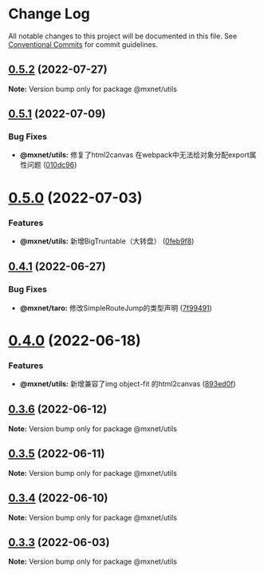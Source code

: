 # Change Log

All notable changes to this project will be documented in this file.
See [Conventional Commits](https://conventionalcommits.org) for commit guidelines.

## [0.5.2](https://gitee.com/cq_maixun_network/repo/compare/@mxnet/utils@0.5.1...@mxnet/utils@0.5.2) (2022-07-27)

**Note:** Version bump only for package @mxnet/utils





## [0.5.1](https://gitee.com/cq_maixun_network/repo/compare/@mxnet/utils@0.5.0...@mxnet/utils@0.5.1) (2022-07-09)


### Bug Fixes

* **@mxnet/utils:** 修复了html2canvas 在webpack中无法给对象分配export属性问题 ([010dc96](https://gitee.com/cq_maixun_network/repo/commits/010dc96b1bb640d8876714db6ee807b69ace687a))





# [0.5.0](https://gitee.com/cq_maixun_network/repo/compare/@mxnet/utils@0.4.1...@mxnet/utils@0.5.0) (2022-07-03)


### Features

* **@mxnet/utils:** 新增BigTruntable（大转盘） ([0feb9f8](https://gitee.com/cq_maixun_network/repo/commits/0feb9f8a434f86a5776c31a6dc7a9963b47cfd1c))





## [0.4.1](https://gitee.com/cq_maixun_network/repo/compare/@mxnet/utils@0.4.0...@mxnet/utils@0.4.1) (2022-06-27)


### Bug Fixes

* **@mxnet/taro:** 修改SimpleRouteJump的类型声明 ([7f99491](https://gitee.com/cq_maixun_network/repo/commits/7f99491933a6d032b4cdb8bc46b3b187677cca33))





# [0.4.0](https://gitee.com/cq_maixun_network/repo/compare/@mxnet/utils@0.3.6...@mxnet/utils@0.4.0) (2022-06-18)


### Features

* **@mxnet/utils:** 新增兼容了img object-fit 的html2canvas ([893ed0f](https://gitee.com/cq_maixun_network/repo/commits/893ed0f77fcfa6fb6fb4839fbeab62023d10c2b9))





## [0.3.6](https://gitee.com/cq_maixun_network/repo/compare/@mxnet/utils@0.3.5...@mxnet/utils@0.3.6) (2022-06-12)

**Note:** Version bump only for package @mxnet/utils





## [0.3.5](https://gitee.com/cq_maixun_network/repo/compare/@mxnet/utils@0.3.4...@mxnet/utils@0.3.5) (2022-06-11)

**Note:** Version bump only for package @mxnet/utils





## [0.3.4](https://gitee.com/cq_maixun_network/repo/compare/@mxnet/utils@0.3.3...@mxnet/utils@0.3.4) (2022-06-10)

**Note:** Version bump only for package @mxnet/utils





## [0.3.3](https://gitee.com/cq_maixun_network/repo/compare/@mxnet/utils@0.3.2...@mxnet/utils@0.3.3) (2022-06-03)

**Note:** Version bump only for package @mxnet/utils
